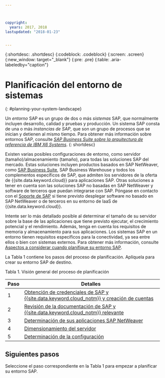 ```yaml
---



copyright:
  years: 2017, 2018
lastupdated: "2018-01-23"


---
```


{:shortdesc: .shortdesc}
{:codeblock: .codeblock}
{:screen: .screen}
{:new_window: target="_blank"}
{:pre: .pre}
{:table: .aria-labeledby="caption"}

# Planificación del entorno de sistemas
{: #planning-your-system-landscape}

Un *entorno* SAP es un grupo de dos o más *sistemas* SAP, que normalmente incluyen desarrollo, calidad y pruebas y producción. Un sistema SAP consta de una o más *instancias de SAP*, que son un grupo de procesos que se inician y detienen al mismo tiempo. Para obtener más información sobre entornos SAP, consulte [*SAP Business Suite sobre la arquitectura de referencia de IBM X6 Systems*](https://lenovopress.com/redp5073.pdf). 
{: shortdesc}

Existen varias posibles configuraciones de entorno, como servidor (tamaño)/almacenamiento (tamaño), para todas las soluciones SAP del mercado. Estas soluciones incluyen productos basados en SAP NetWeaver, como [SAP Business Suite](https://open.sap.com/courses/suitehana1), SAP Business Warehouse y todos los complementos específicos de SAP, que admiten los servidores de la oferta de {{site.data.keyword.cloud}} para aplicaciones SAP. Otras soluciones a tener en cuenta son las soluciones SAP no basadas en SAP NetWeaver y software de terceros que puedan integrarse con SAP. Póngase en contacto con el [Soporte de SAP](https://support.sap.com/en/index.html) si tiene previsto desplegar software no basado en SAP NetWeaver o de terceros en su entorno de IaaS de {{site.data.keyword.cloud}}.

Intente ser lo más detallado posible al determinar el tamaño de su servidor sobre la base de las aplicaciones que tiene previsto ejecutar, el crecimiento potencial y el rendimiento. Además, tenga en cuenta los requisitos de memoria y almacenamiento para sus aplicaciones. Los sistemas SAP en un entorno tienen requisitos específicos para la conectividad, ya sea entre ellos o bien con sistemas externos. Para obtener más información, consulte [Aspectos a considerar cuando planifique su entorno SAP](/docs/infrastructure/sap-netweaver/sap-considerations.html).

La Tabla 1 contiene los pasos del proceso de planificación. Aplíquela para crear su entorno SAP de destino.

Tabla 1. Visión general del proceso de planificación

| Paso | Detalles |
| --- | --- |
| 1 | [Obtención de credenciales de SAP y {{site.data.keyword.cloud_notm}} y creación de cuentas](/docs/infrastructure/sap-netweaver/sap-get-credentials.html) |
| 2 | [Revisión de la documentación de SAP y {{site.data.keyword.cloud_notm}} relevante](/docs/infrastructure/sap-netweaver/sap-review-doc.html) |
| 3 | [Determinación de sus aplicaciones SAP NetWeaver](sap-determine-apps.html) |
| 4 | [Dimensionamiento del servidor](/docs/infrastructure/sap-netweaver/sap-size-server.html) |
| 5 | [Determinación de la configuración](/docs/infrastructure/sap-netweaver/sap-determine-configuration.html) |

## Siguientes pasos

Seleccione el paso correspondiente en la Tabla 1 para empezar a planificar su entorno SAP.

